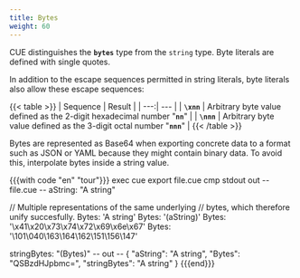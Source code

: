 ```yaml
---
title: Bytes
weight: 60
---
```


CUE distinguishes the **`bytes`** type from the `string` type.
Byte literals are defined with single quotes.

In addition to the escape sequences permitted in string literals,
byte literals also allow these escape sequences:

{{< table >}}
| Sequence | Result |
| ---:| --- |
| **`\xnn`** | Arbitrary byte value defined as the 2-digit hexadecimal number "**`nn`**" |
| **`\nnn`** | Arbitrary byte value defined as the 3-digit octal number "**`nnn`**" |
{{< /table >}}

Bytes are represented as Base64
when exporting concrete data to a format such as JSON or YAML
because they might contain binary data.
To avoid this, interpolate bytes inside a string value.

{{{with code "en" "tour"}}}
exec cue export file.cue
cmp stdout out
-- file.cue --
aString: "A string"

// Multiple representations of the same underlying
// bytes, which therefore unify succesfully.
Bytes: 'A string'
Bytes: '\(aString)'
Bytes: '\x41\x20\x73\x74\x72\x69\x6e\x67'
Bytes: '\101\040\163\164\162\151\156\147'

stringBytes: "\(Bytes)"
-- out --
{
    "aString": "A string",
    "Bytes": "QSBzdHJpbmc=",
    "stringBytes": "A string"
}
{{{end}}}
